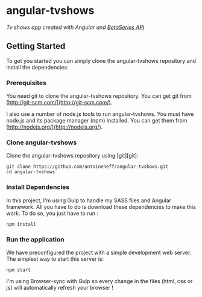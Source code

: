 # angular-tvshows

*Tv shows app created with Angular and [BetaSeries API](//www.betaseries.com/api/docs)*

## Getting Started

To get you started you can simply clone the angular-tvshows repository and install the dependencies:

### Prerequisites

You need git to clone the angular-tvshows repository. You can get git from
[http://git-scm.com/](http://git-scm.com/).

I also use a number of node.js tools to run angular-tvshows. You must have node.js and
its package manager (npm) installed.  You can get them from [http://nodejs.org/](http://nodejs.org/).

### Clone angular-tvshows

Clone the angular-tvshows repository using [git][git]:

```
git clone https://github.com/antoineneff/angular-tvshows.git
cd angular-tvshows
```

### Install Dependencies

In this project, I'm using Gulp to handle my SASS files and Angular framework. All you have to do is download these dependencies to make this work.
To do so, you just have to run :

```
npm install
```

### Run the application

We have preconfigured the project with a simple development web server. The simplest way to start this server is:

```
npm start
```

I'm using Browser-sync with Gulp so every change in the files (html, css or js) will automatically refresh your browser !

